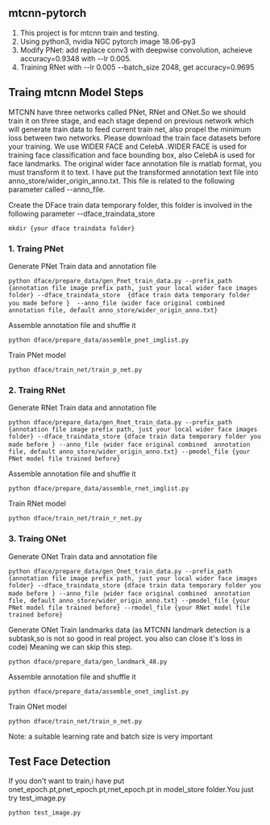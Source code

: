 ## mtcnn-pytorch
1. This project is for mtcnn train and testing.
2. Using python3, nvidia NGC pytorch image 18.06-py3
3. Modify PNet: add replace conv3 with deepwise convolution, acheieve accuracy=0.9348 with --lr 0.005.  
4. Training RNet with --lr 0.005 --batch_size 2048, get accuracy=0.9695


## Traing mtcnn Model Steps

MTCNN have three networks called PNet, RNet and ONet.So we should train it on three stage, and each stage depend on previous network which will generate train data to feed current train net, also propel the minimum loss between two networks. Please download the train face datasets before your training. We use WIDER FACE and CelebA .WIDER FACE is used for training face classification and face bounding box, also CelebA is used for face landmarks. The original wider face annotation file is matlab format, you must transform it to text. I have put the transformed annotation text file into anno_store/wider_origin_anno.txt. This file is related to the following parameter called --anno_file.

Create the DFace train data temporary folder, this folder is involved in the following parameter --dface_traindata_store

    mkdir {your dface traindata folder}

### 1. Traing PNet
Generate PNet Train data and annotation file

    python dface/prepare_data/gen_Pnet_train_data.py --prefix_path {annotation file image prefix path, just your local wider face images folder} --dface_traindata_store  {dface train data temporary folder you made before }  --anno_file ｛wider face original combined  annotation file, default anno_store/wider_origin_anno.txt}

Assemble annotation file and shuffle it

    python dface/prepare_data/assemble_pnet_imglist.py

Train PNet model

    python dface/train_net/train_p_net.py
   
### 2. Traing RNet
Generate RNet Train data and annotation file

    python dface/prepare_data/gen_Rnet_train_data.py --prefix_path {annotation file image prefix path, just your local wider face images folder} --dface_traindata_store {dface train data temporary folder you made before } --anno_file ｛wider face original combined  annotation file, default anno_store/wider_origin_anno.txt} --pmodel_file {your PNet model file trained before}

Assemble annotation file and shuffle it

    python dface/prepare_data/assemble_rnet_imglist.py

Train RNet model

    python dface/train_net/train_r_net.py

    
### 3. Traing ONet
Generate ONet Train data and annotation file

    python dface/prepare_data/gen_Onet_train_data.py --prefix_path {annotation file image prefix path, just your local wider face images folder} --dface_traindata_store {dface train data temporary folder you made before } --anno_file ｛wider face original combined  annotation file, default anno_store/wider_origin_anno.txt} --pmodel_file {your PNet model file trained before} --rmodel_file {your RNet model file trained before}

Generate ONet Train landmarks data (as MTCNN landmark detection is a subtask,so is not so good in real project. you also can close it's loss in code) Meaning we can skip this step.

    python dface/prepare_data/gen_landmark_48.py

Assemble annotation file and shuffle it

    python dface/prepare_data/assemble_onet_imglist.py

Train ONet model

    python dface/train_net/train_o_net.py

Note: a suitable learning rate and batch size is very important 

## Test Face Detection

If you don't want to train,i have put onet_epoch.pt,pnet_epoch.pt,rnet_epoch.pt in model_store folder.You just try test_image.py

    python test_image.py
